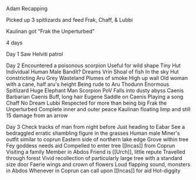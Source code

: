 
Adam Recapping

Picked up 3 spitlizards and feed
Frak, Chaff, & Lubbi

Kaulinan got "Frak the Unperturbed"

4 days 

Day 1
	Saw Helviti patrol

Day 2
	Encountered a poisonous scorpion
	Useful for wild shape
	Tiny Hut
	Individual Human Male
	Bandit?
	Dreams
		Vrin
			Shoal of fish
			In the sky
			Hut constricting
		Aru
			Grey Wasteland
			Plumes of smoke
			High up wall
			Old woman with a cane, half aru's height
			Being rude to Aru
		Thodunn
			Enormous Spitlizard
			Huge Elephant Man
			Scorpion PoV
			Falls into dusty abyss
		Caenis
			Barbarian Caenis
			Buff, long hair
		Eugene
			Saddle on Caenis
			Playing a song
		Chaff
			No Dream
		Lubbi
			Respected for more than being big
		Frak the Unperturbed
			Complete inner and outer peace
			Kaulinan floating limp and still
			15 damage from an arrow

Day 3
	Check tracks of man from night before
	Just heading to Eabar
	See a bedraggled erratic shambling figure in the grasses
	Human male
	Miner's outfit similar to coprun
	Eastern side of northern lake edge
	Grove within tree
	Fey goddess needs aid
	Compelled to enter tree
	[[Incas]] from Coprun
	Visiting a family Member in Abdos
	Friend is [[Urch]], little repute
	Travelled through forest
	Vivid recollection of particularly large tree with a standard size door
	Faerie wings and crown of flowers
	Loud flapping sound, monsters in Abdos
	Whenever in Coprun can call upon [[Incas]] for aid
	Hot-diggity
	


